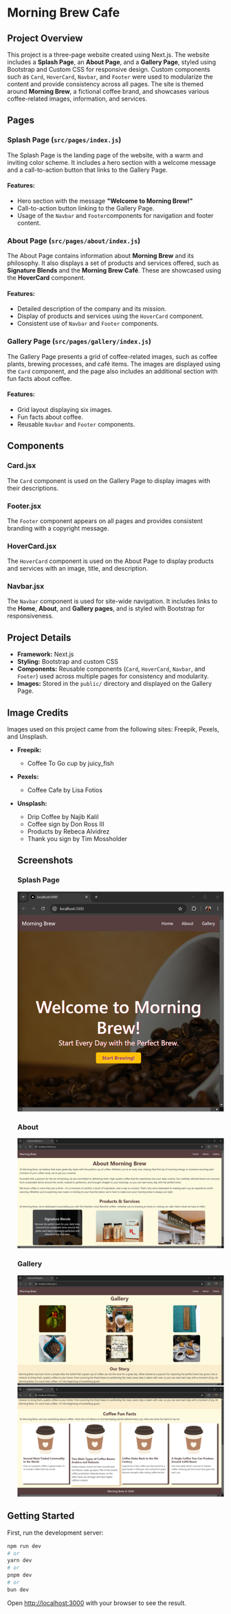 # Morning Brew Cafe

## Project Overview

This project is a three-page website created using Next.js. The website includes a **Splash Page**, an **About Page**, and a **Gallery Page**, styled using Bootstrap and Custom CSS for responsive design. Custom components such as `Card`, `HoverCard`, `Navbar`, and `Footer` were used to modularize the content and provide consistency across all pages. The site is themed around **Morning Brew**, a fictional coffee brand, and showcases various coffee-related images, information, and services.

## Pages

### Splash Page (`src/pages/index.js`)

The Splash Page is the landing page of the website, with a warm and inviting color scheme. It includes a hero section with a welcome message and a call-to-action button that links to the Gallery Page.

#### Features:

- Hero section with the message **"Welcome to Morning Brew!"**
- Call-to-action button linking to the Gallery Page.
- Usage of the `Navbar` and `Footer`components for navigation and footer content.

### About Page (`src/pages/about/index.js`)

The About Page contains information about **Morning Brew** and its philosophy. It also displays a set of products and services offered, such as **Signature Blends** and the **Morning Brew Café**. These are showcased using the **HoverCard** component.

#### Features:

- Detailed description of the company and its mission.
- Display of products and services using the `HoverCard` component.
- Consistent use of `Navbar` and `Footer` components.

### Gallery Page (`src/pages/gallery/index.js`)

The Gallery Page presents a grid of coffee-related images, such as coffee plants, brewing processes, and café items. The images are displayed using the `Card` component, and the page also includes an additional section with fun facts about coffee.

#### Features:

- Grid layout displaying six images.
- Fun facts about coffee.
- Reusable `Navbar` and `Footer` components.

## Components

### Card.jsx

The `Card` component is used on the Gallery Page to display images with their descriptions.

### Footer.jsx

The `Footer` component appears on all pages and provides consistent branding with a copyright message.

### HoverCard.jsx

The `HoverCard` component is used on the About Page to display products and services with an image, title, and description.

### Navbar.jsx

The `Navbar` component is used for site-wide navigation. It includes links to the **Home**, **About**, and **Gallery pages**, and is styled with Bootstrap for responsiveness.

## Project Details

- **Framework:** Next.js
- **Styling:** Bootstrap and custom CSS
- **Components:** Reusable components (`Card`, `HoverCard`, `Navbar`, and `Footer`) used across multiple pages for consistency and modularity.
- **Images:** Stored in the `public/` directory and displayed on the Gallery Page.

## Image Credits

Images used on this project came from the following sites: Freepik, Pexels, and Unsplash.

- **Freepik:**
  - Coffee To Go cup by juicy_fish
- **Pexels:**
  - Coffee Cafe by Lisa Fotios
- **Unsplash:**

  - Drip Coffee by Najib Kalil
  - Coffee sign by Don Ross III
  - Products by Rebeca Alvidrez
  - Thank you sign by Tim Mossholder

  ## Screenshots

  ### Splash Page

  ![alt text](<Screenshot 2024-10-18 235908.png>)

  ### About

  ![alt text](<Screenshot 2024-10-19 000000.png>)

  ### Gallery

  ![alt text](<Screenshot 2024-10-19 000139.png>)
  ![alt text](<Screenshot 2024-10-19 000219.png>)

## Getting Started

First, run the development server:

```bash
npm run dev
# or
yarn dev
# or
pnpm dev
# or
bun dev
```

Open [http://localhost:3000](http://localhost:3000) with your browser to see the result.
